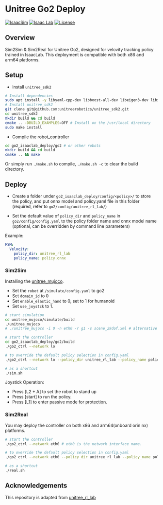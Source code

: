 # Unitree Go2 Deploy

[![IsaacSim](https://img.shields.io/badge/IsaacSim-5.0.0-blue.svg)](https://docs.omniverse.nvidia.com/isaacsim/latest/overview.html)
[![Isaac Lab](https://img.shields.io/badge/IsaacLab-2.2.0-green)](https://isaac-sim.github.io/IsaacLab)
[![License](https://img.shields.io/badge/license-Apache2.0-yellow.svg)](https://opensource.org/license/apache-2-0)


## Overview

Sim2Sim & Sim2Real for Unitree Go2, designed for velovity tracking policy trained in IsaacLab. This deployment is compatible with both x86 and arm64 platforms.

## Setup

- Install `unitree_sdk2`

```bash
# Install dependencies
sudo apt install -y libyaml-cpp-dev libboost-all-dev libeigen3-dev libspdlog-dev libfmt-dev
# Install unitree_sdk2
git clone git@github.com:unitreerobotics/unitree_sdk2.git
cd unitree_sdk2
mkdir build && cd build
cmake .. -DBUILD_EXAMPLES=OFF # Install on the /usr/local directory
sudo make install
```

- Compile the robot_controller

```bash
cd go2_isaaclab_deploy/go2 # or other robots
mkdir build && cd build
cmake .. && make
```
Or simply run `./make.sh` to compile, `./make.sh -c` to clear the build directory.

## Deploy

- Create a folder under `go2_isaaclab_deploy/config/<policy>/` to store the policy, and put onnx model and policy.yaml file in this folder (required, refer to `go2/config/unitree_rl_lab/`)

- Set the default value of `policy_dir` and `policy_name` in `go2/config/config.yaml` to the policy folder name and onnx model name (optional, can be overridden by command line parameters)

Example:
```yaml
FSM:
  Velocity:
    policy_dir: unitree_rl_lab
    policy_name: policy.onnx
```

### Sim2Sim
Installing the [unitree_mujoco](https://github.com/unitreerobotics/unitree_mujoco?tab=readme-ov-file#installation).

- Set the `robot` at `/simulate/config.yaml` to go2
- Set `domain_id` to 0
- Set `enable_elastic_hand` to 0, set to 1 for humanoid
- Set `use_joystck` to 1.

```bash
# start simulation
cd unitree_mujoco/simulate/build
./unitree_mujoco
# ./unitree_mujoco -i 0 -n eth0 -r g1 -s scene_29dof.xml # alternative
```

```bash
# start the controller
cd go2_isaaclab_deploy/go2/build
./go2_ctrl --network lo

# to override the default policy selection in config.yaml
./go2_ctrl --network lo --policy_dir unitree_rl_lab --policy_name policy.onnx

# as a shortcut
./sim.sh

```
Joystick Operation:

- Press [L2 + A] to set the robot to stand up
- Press [start] to run the policy.
- Press [L1] to enter passive mode for protection.

<!-- - Click the mujoco window, and then press 8 to make the robot feet touch the ground.
- Click the mujoco window, and then press 9 to disable the elastic band. -->


### Sim2Real

You may deploy the controller on both x86 and arm64(onboard orin nx) platforms.

```bash
# start the controller
./go2_ctrl --network eth0 # eth0 is the network interface name.

# to override the default policy selection in config.yaml
./go2_ctrl --network eth0 --policy_dir unitree_rl_lab --policy_name policy.onnx

# as a shortcut
./real.sh
```


## Acknowledgements

This repository is adapted from [unitree_rl_lab](https://github.com/unitreerobotics/unitree_rl_lab.git)
